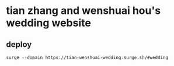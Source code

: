 # tian zhang and wenshuai hou's wedding website

## deploy

```
surge --domain https://tian-wenshuai-wedding.surge.sh/#wedding
```
